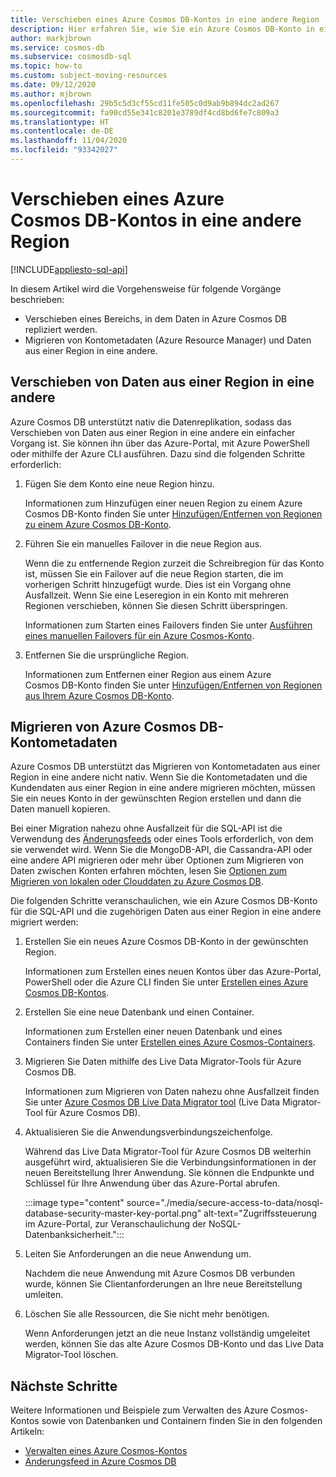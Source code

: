 ```yaml
---
title: Verschieben eines Azure Cosmos DB-Kontos in eine andere Region
description: Hier erfahren Sie, wie Sie ein Azure Cosmos DB-Konto in eine andere Region verschieben.
author: markjbrown
ms.service: cosmos-db
ms.subservice: cosmosdb-sql
ms.topic: how-to
ms.custom: subject-moving-resources
ms.date: 09/12/2020
ms.author: mjbrown
ms.openlocfilehash: 29b5c5d3cf55cd11fe505c0d9ab9b894dc2ad267
ms.sourcegitcommit: fa90cd55e341c8201e3789df4cd8bd6fe7c809a3
ms.translationtype: HT
ms.contentlocale: de-DE
ms.lasthandoff: 11/04/2020
ms.locfileid: "93342027"
---
```

# <a name="move-an-azure-cosmos-db-account-to-another-region"></a>Verschieben eines Azure Cosmos DB-Kontos in eine andere Region
[!INCLUDE[appliesto-sql-api](includes/appliesto-sql-api.md)]

In diesem Artikel wird die Vorgehensweise für folgende Vorgänge beschrieben:

- Verschieben eines Bereichs, in dem Daten in Azure Cosmos DB repliziert werden.
- Migrieren von Kontometadaten (Azure Resource Manager) und Daten aus einer Region in eine andere.

## <a name="move-data-from-one-region-to-another"></a>Verschieben von Daten aus einer Region in eine andere

Azure Cosmos DB unterstützt nativ die Datenreplikation, sodass das Verschieben von Daten aus einer Region in eine andere ein einfacher Vorgang ist. Sie können ihn über das Azure-Portal, mit Azure PowerShell oder mithilfe der Azure CLI ausführen. Dazu sind die folgenden Schritte erforderlich:

1. Fügen Sie dem Konto eine neue Region hinzu.

    Informationen zum Hinzufügen einer neuen Region zu einem Azure Cosmos DB-Konto finden Sie unter [Hinzufügen/Entfernen von Regionen zu einem Azure Cosmos DB-Konto](how-to-manage-database-account.md#addremove-regions-from-your-database-account).

1. Führen Sie ein manuelles Failover in die neue Region aus.

    Wenn die zu entfernende Region zurzeit die Schreibregion für das Konto ist, müssen Sie ein Failover auf die neue Region starten, die im vorherigen Schritt hinzugefügt wurde. Dies ist ein Vorgang ohne Ausfallzeit. Wenn Sie eine Leseregion in ein Konto mit mehreren Regionen verschieben, können Sie diesen Schritt überspringen. 
    
    Informationen zum Starten eines Failovers finden Sie unter [Ausführen eines manuellen Failovers für ein Azure Cosmos-Konto](how-to-manage-database-account.md#manual-failover).

1. Entfernen Sie die ursprüngliche Region.

    Informationen zum Entfernen einer Region aus einem Azure Cosmos DB-Konto finden Sie unter [Hinzufügen/Entfernen von Regionen aus Ihrem Azure Cosmos DB-Konto](how-to-manage-database-account.md#addremove-regions-from-your-database-account).

## <a name="migrate-azure-cosmos-db-account-metadata"></a>Migrieren von Azure Cosmos DB-Kontometadaten

Azure Cosmos DB unterstützt das Migrieren von Kontometadaten aus einer Region in eine andere nicht nativ. Wenn Sie die Kontometadaten und die Kundendaten aus einer Region in eine andere migrieren möchten, müssen Sie ein neues Konto in der gewünschten Region erstellen und dann die Daten manuell kopieren. 

Bei einer Migration nahezu ohne Ausfallzeit für die SQL-API ist die Verwendung des [Änderungsfeeds](change-feed.md) oder eines Tools erforderlich, von dem sie verwendet wird. Wenn Sie die MongoDB-API, die Cassandra-API oder eine andere API migrieren oder mehr über Optionen zum Migrieren von Daten zwischen Konten erfahren möchten, lesen Sie [Optionen zum Migrieren von lokalen oder Clouddaten zu Azure Cosmos DB](cosmosdb-migrationchoices.md). 

Die folgenden Schritte veranschaulichen, wie ein Azure Cosmos DB-Konto für die SQL-API und die zugehörigen Daten aus einer Region in eine andere migriert werden:

1. Erstellen Sie ein neues Azure Cosmos DB-Konto in der gewünschten Region.

    Informationen zum Erstellen eines neuen Kontos über das Azure-Portal, PowerShell oder die Azure CLI finden Sie unter [Erstellen eines Azure Cosmos DB-Kontos](how-to-manage-database-account.md#create-an-account).

1. Erstellen Sie eine neue Datenbank und einen Container.

    Informationen zum Erstellen einer neuen Datenbank und eines Containers finden Sie unter [Erstellen eines Azure Cosmos-Containers](how-to-create-container.md).

1. Migrieren Sie Daten mithilfe des Live Data Migrator-Tools für Azure Cosmos DB.

    Informationen zum Migrieren von Daten nahezu ohne Ausfallzeit finden Sie unter [Azure Cosmos DB Live Data Migrator tool](https://github.com/Azure-Samples/azure-cosmosdb-live-data-migrator) (Live Data Migrator-Tool für Azure Cosmos DB).

1. Aktualisieren Sie die Anwendungsverbindungszeichenfolge.

    Während das Live Data Migrator-Tool für Azure Cosmos DB weiterhin ausgeführt wird, aktualisieren Sie die Verbindungsinformationen in der neuen Bereitstellung Ihrer Anwendung. Sie können die Endpunkte und Schlüssel für Ihre Anwendung über das Azure-Portal abrufen.

    :::image type="content" source="./media/secure-access-to-data/nosql-database-security-master-key-portal.png" alt-text="Zugriffssteuerung im Azure-Portal, zur Veranschaulichung der NoSQL-Datenbanksicherheit.":::

1. Leiten Sie Anforderungen an die neue Anwendung um.

    Nachdem die neue Anwendung mit Azure Cosmos DB verbunden wurde, können Sie Clientanforderungen an Ihre neue Bereitstellung umleiten.

1. Löschen Sie alle Ressourcen, die Sie nicht mehr benötigen.

    Wenn Anforderungen jetzt an die neue Instanz vollständig umgeleitet werden, können Sie das alte Azure Cosmos DB-Konto und das Live Data Migrator-Tool löschen.

## <a name="next-steps"></a>Nächste Schritte

Weitere Informationen und Beispiele zum Verwalten des Azure Cosmos-Kontos sowie von Datenbanken und Containern finden Sie in den folgenden Artikeln:

* [Verwalten eines Azure Cosmos-Kontos](how-to-manage-database-account.md)
* [Änderungsfeed in Azure Cosmos DB](change-feed.md)
